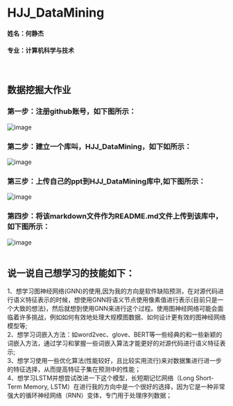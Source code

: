 # HJJ_DataMining
#### 姓名：何静杰
#### 专业：计算机科学与技术
<br>

## 数据挖掘大作业
### 第一步：注册github账号，如下图所示：
![image](https://github.com/HannahLinden/HJJ_DataMining/assets/87311945/87c840e3-7b5d-4529-b9dd-effaa6c89363)
### 第二步：建立一个库叫，HJJ_DataMining，如下如所示：
![image](https://github.com/HannahLinden/HJJ_DataMining/assets/87311945/c91c7903-2e18-4758-949a-a0bdbe4e6492)
### 第三步：上传自己的ppt到HJJ_DataMining库中,如下图所示：
![image](https://github.com/HannahLinden/HJJ_DataMining/assets/87311945/3e75e2ff-ad61-4147-9db1-9e18ac861509)
### 第四步：将该markdown文件作为README.md文件上传到该库中，如下图所示：
![image](https://github.com/HannahLinden/HJJ_DataMining/assets/87311945/fabebe97-1273-443c-98bf-aaecd5b13324)
<br>
<br>

## 说一说自己想学习的技能如下：
1、想学习图神经网络(GNN)的使用,因为我的方向是软件缺陷预测，在对源代码进行语义特征表示的时候，想使用GNN将语义节点使用像素值进行表示(目前只是一个大致的想法)，然后就想到使用GNN来进行这个过程。使用图神经网络可能会面临着许多挑战，例如如何有效地处理大规模图数据、如何设计更有效的图神经网络模型等;<br>
2、想学习词嵌入方法：如word2vec、glove、BERT等一些经典的和一些新颖的词嵌入方法，通过学习和掌握一些词嵌入算法才能更好的对源代码进行语义特征表示;<br>
3、想学习使用一些优化算法(性能较好，且比较实用流行)来对数据集进行进一步的特征选择，从而提高特征子集在预测中的性能；<br>
4、想学习LSTM并想尝试改进一下这个模型，长短期记忆网络（Long Short-Term Memory, LSTM）在进行我的方向中是一个很好的选择，因为它是一种非常强大的循环神经网络（RNN）变体，专门用于处理序列数据；




